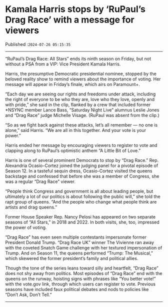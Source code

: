 # Kamala Harris stops by ‘RuPaul’s Drag Race’ with a message for viewers

Published :`2024-07-26 05:15:35`

---

“RuPaul’s Drag Race: All Stars” ends its ninth season on Friday, but not without a PSA from a VIP: Vice President Kamala Harris.

Harris, the presumptive Democratic presidential nominee, stopped by the beloved reality show to remind viewers about the importance of voting. Her message will appear in Friday’s finale, which airs on Paramount+.

“Each day we are seeing our rights and freedoms under attack, including the right of everyone to be who they are, love who they love, openly and with pride,” she said in the clip, flanked by a crew that included former *NSYNC member Lance Bass, “Saturday Night Live” alumnus Leslie Jones and “Drag Race” judge Michelle Visage. (RuPaul was absent from the clip.)

“So as we fight back against these attacks, let’s all remember — no one is alone,” said Harris. “We are all in this together. And your vote is your power.”

Harris ended her message by encouraging viewers to register to vote and clapping along to RuPaul’s optimistic anthem “A Little Bit of Love.”

Harris is one of several prominent Democrats to stop by “Drag Race.” Rep. Alexandria Ocasio-Cortez joined the judging panel for a pivotal episode of Season 12. In a tasteful sequin dress, Ocasio-Cortez visited the queens backstage and confessed that before she was a member of Congress, she was a regular “Drag Race” viewer.

“People think Congress and government is all about leading people, but ultimately a lot of our politics is about following the public will,” she told the rapt group of queens. “And the people who change what people think are artists and drag queens.”

Former House Speaker Rep. Nancy Pelosi has appeared on two separate seasons of “All Stars,” in 2018 and 2022. In both visits, she, too, impressed the power of voting.

“Drag Race” has even seen multiple contestants impersonate former President Donald Trump. “Drag Race UK” winner The Vivienne ran away with the coveted Snatch Game challenge with her textured impersonation of Trump. And on Season 11, the queens performed “Trump: The Musical,” which skewered the former president’s family and political allies.

Though the tone of the series leans toward silly and heartfelt, “Drag Race” does not shy away from politics. Most episodes of “Drag Race” end with the queens on the runway, hoisting signs with phrases like “You better vote!” with the vote.gov link, through which users can register to vote. Previous seasons have included faux political debates and nods to policies like “Don’t Ask, Don’t Tell.”

---


